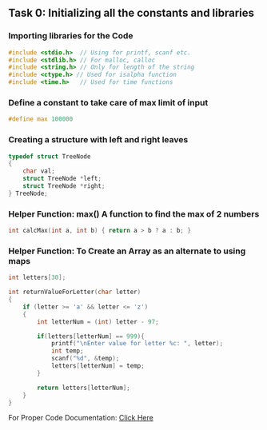 ## Task 0: Initializing all the constants and libraries
### Importing libraries for the Code
```c
#include <stdio.h>  // Using for printf, scanf etc.
#include <stdlib.h> // For malloc, calloc
#include <string.h> // Only for length of the string
#include <ctype.h> // Used for isalpha function
#include <time.h>   // Used for time functions
```

### Define a constant to take care of max limit of input
```c
#define max 100000
```

### Creating a structure with left and right leaves
```c
typedef struct TreeNode
{
    char val;
    struct TreeNode *left;
    struct TreeNode *right;
} TreeNode;
```

### Helper Function: max() A function to find the max of 2 numbers
```c
int calcMax(int a, int b) { return a > b ? a : b; }
```

### Helper Function: To Create an Array as an alternate to using maps
```c
int letters[30];

int returnValueForLetter(char letter)
{
    if (letter >= 'a' && letter <= 'z')
    {
        int letterNum = (int) letter - 97;

        if(letters[letterNum] == 999){
            printf("\nEnter value for letter %c: ", letter);
            int temp;
            scanf("%d", &temp);
            letters[letterNum] = temp;
        }

        return letters[letterNum];
    }
}
```

For Proper Code Documentation: [Click Here](_task_8c.html)